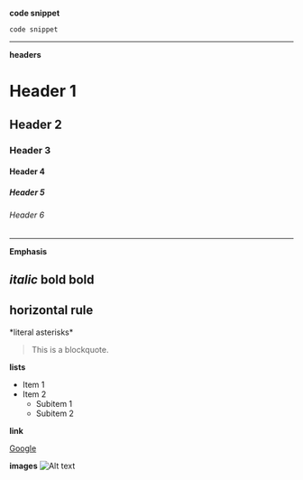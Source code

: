 **code snippet**
```
code snippet
```
---
**headers**

# Header 1
## Header 2
### Header 3
#### Header 4
##### Header 5
###### Header 6
---
**Emphasis**

*italic*
**bold**
__bold__
---
**horizontal rule**
---

\*literal asterisks\*

> This is a blockquote.


**lists**

- Item 1
- Item 2
  - Subitem 1
  - Subitem 2

**link**

[Google](https://www.google.com)

**images**
![Alt text](https://www.google.com/imgres?q=images&imgurl=https%3A%2F%2Fletsenhance.io%2Fstatic%2F8f5e523ee6b2479e26ecc91b9c25261e%2F1015f%2FMainAfter.jpg&imgrefurl=https%3A%2F%2Fletsenhance.io%2F&docid=-t22bY2ix3gHaM&tbnid=tYmxDgFq4MrkJM&vet=12ahUKEwj4mNCvttqFAxXR9zgGHbjOBXUQM3oECDIQAA..i&w=1280&h=720&hcb=2&ved=2ahUKEwj4mNCvttqFAxXR9zgGHbjOBXUQM3oECDIQAA)

